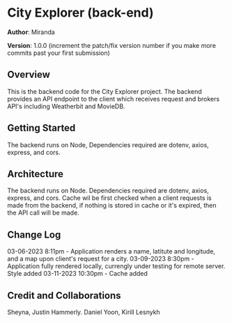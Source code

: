 # City Explorer (back-end)

**Author**: Miranda

**Version**: 1.0.0 (increment the patch/fix version number if you make more commits past your first submission)

## Overview

This is the backend code for the City Explorer project. The backend provides an API endpoint to the client which receives request and brokers API's including Weatherbit and MovieDB.

## Getting Started

The backend runs on Node, Dependencies required are dotenv, axios, express, and cors.

## Architecture

The backend runs on Node. Dependencies required are dotenv, axios, express, and cors. Cache wil be first checked when a client requests is made from the backend, if nothing is stored in cache or it's expired, then the API call will be made.

## Change Log

03-06-2023 8:11pm - Application renders a name, latitute and longitude, and a map upon client's request for a city.
03-09-2023 8:30pm - Application fully rendered locally, currengly under testing for remote server. Style added
03-11-2023 10:30pm - Cache added

## Credit and Collaborations

Sheyna, Justin Hammerly. Daniel Yoon, Kirill Lesnykh
